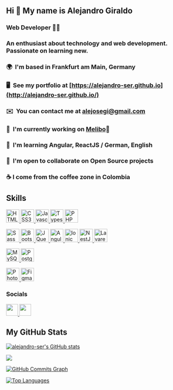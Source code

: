## Hi 👋 My name is Alejandro Giraldo

### Web Developer 👨‍💻

### An enthusiast about technology and web development. Passionate on learning new.

### 🌍  I'm based in Frankfurt am Main, Germany

### 🖥️  See my portfolio at [https://alejandro-ser.github.io](http://alejandro-ser.github.io/)

### ✉️  You can contact me at [alejosegi@gmail.com](mailto:alejosegi@gmail.com)

### 🚀  I'm currently working on [Melibo](http://melibo.de/)🤖

### 🧠  I'm learning Angular, ReactJS / German, English

### 🤝  I'm open to collaborate on Open Source projects

### ☕ I come from the coffee zone in Colombia

## Skills

<p align="left">
    <a href="https://developer.mozilla.org/en-US/docs/Glossary/HTML5" target="_blank" rel="noreferrer">
        <img src="https://raw.githubusercontent.com/danielcranney/readme-generator/main/public/icons/skills/html5-colored.svg" width="36" height="36" alt="HTML5" />
    </a>
    <a href="https://www.w3.org/TR/CSS/#css" target="_blank" rel="noreferrer">
        <img src="https://raw.githubusercontent.com/danielcranney/readme-generator/main/public/icons/skills/css3-colored.svg" width="36" height="36" alt="CSS3" />
    </a>
    <a href="https://developer.mozilla.org/en-US/docs/Web/JavaScript" target="_blank" rel="noreferrer">
        <img src="https://raw.githubusercontent.com/danielcranney/readme-generator/main/public/icons/skills/javascript-colored.svg" width="36" height="36" alt="Javascript" />
    </a>
    <a href="https://www.typescriptlang.org/" target="_blank" rel="noreferrer">
        <img src="https://raw.githubusercontent.com/danielcranney/readme-generator/main/public/icons/skills/typescript-colored.svg" width="36" height="36" alt="Typescript" />
    </a>
    <a href="https://www.php.net/" target="_blank" rel="noreferrer">
        <img src="https://upload.wikimedia.org/wikipedia/commons/3/31/Webysther_20160423_-_Elephpant.svg" width="36" height="36" alt="PHP" />
    </a>
</p>
<p align="left">
    <a href="https://sass-lang.com/" target="_blank" rel="noreferrer">
        <img src="https://raw.githubusercontent.com/danielcranney/readme-generator/main/public/icons/skills/sass-colored.svg" width="36" height="36" alt="Sass" />
    </a>
    <a href="https://getbootstrap.com/" target="_blank" rel="noreferrer">
        <img src="https://raw.githubusercontent.com/danielcranney/readme-generator/main/public/icons/skills/bootstrap-colored.svg" width="36" height="36" alt="Bootstrap" />
    </a>
    <a href="https://jquery.com/" target="_blank" rel="noreferrer">
        <img src="https://raw.githubusercontent.com/danielcranney/readme-generator/main/public/icons/skills/jquery-colored.svg" width="36" height="36" alt="JQuery" />
    </a>
    <a href="https://angular.io/" target="_blank" rel="noreferrer">
        <img src="https://angular.io/assets/images/logos/angular/angular.svg" width="36" height="36" alt="Angular" />
    </a>
    <!-- <a href="https://reactjs.org/" target="_blank" rel="noreferrer">
        <img src="https://raw.githubusercontent.com/danielcranney/readme-generator/main/public/icons/skills/react-colored.svg" width="36" height="36" alt="React" />
    </a> -->
    <a href="https://ionicframework.com/" target="_blank" rel="noreferrer">
        <img src="https://www.vectorlogo.zone/logos/ionicframework/ionicframework-icon.svg" width="36" height="36" alt="Ionic" />
    </a>
    <a href="https://docs.nestjs.com/" target="_blank" rel="noreferrer">
        <img src="https://raw.githubusercontent.com/danielcranney/readme-generator/main/public/icons/skills/nestjs-colored.svg" width="36" height="36" alt="NestJS" />
    </a>
    <a href="https://laravel.com/" target="_blank" rel="noreferrer">
        <img src="https://raw.githubusercontent.com/danielcranney/readme-generator/main/public/icons/skills/laravel-colored.svg" width="36" height="36" alt="Lavarel" />
    </a>
</p>
<p align="left">
    <a href="https://www.mysql.com/" target="_blank" rel="noreferrer">
        <img src="https://raw.githubusercontent.com/danielcranney/readme-generator/main/public/icons/skills/mysql-colored.svg" width="36" height="36" alt="MySQL" />
    </a>
    <a href="https://www.postgresql.org/" target="_blank" rel="noreferrer">
        <img src="https://raw.githubusercontent.com/danielcranney/readme-generator/main/public/icons/skills/postgresql-colored.svg" width="36" height="36" alt="PostgreSQL" />
    </a>
</p>
<p align="left">
    <a href="https://www.adobe.com/uk/products/photoshop.html" target="_blank" rel="noreferrer">
        <img src="https://raw.githubusercontent.com/danielcranney/readme-generator/main/public/icons/skills/photoshop-colored.svg" width="36" height="36" alt="Photoshop" />
    </a>
    <a href="https://www.figma.com/" target="_blank" rel="noreferrer">
        <img src="https://raw.githubusercontent.com/danielcranney/readme-generator/main/public/icons/skills/figma-colored.svg" width="36" height="36" alt="Figma" />
    </a>
</p>

### Socials

<p align="left">
    <a href="https://www.linkedin.com/in/alejosegi" target="_blank" rel="noreferrer">
        <img src="https://raw.githubusercontent.com/danielcranney/readme-generator/main/public/icons/socials/linkedin.svg" width="32" height="32" />
    </a>
    <a href="https://www.github.com/alejandro-ser" target="_blank" rel="noreferrer">
        <img src="https://raw.githubusercontent.com/danielcranney/readme-generator/main/public/icons/socials/github.svg" width="32" height="32" />
    </a>
    <!-- <a href="https://www.twitter.com/alejosegi" target="_blank" rel="noreferrer">
        <img src="https://raw.githubusercontent.com/danielcranney/readme-generator/main/public/icons/socials/twitter.svg" width="32" height="32" />
    </a>
    <a href="http://www.instagram.com/born__89" target="_blank" rel="noreferrer">
        <img src="https://raw.githubusercontent.com/danielcranney/readme-generator/main/public/icons/socials/instagram.svg" width="32" height="32" />
    </a> -->
</p>

<!-- <a href="https://www.github.com/alejandro-ser" target="_blank" rel="noreferrer">
    <img src="https://img.shields.io/github/followers/alejandro-ser?logo=github&style=for-the-badge&color=a855f7&labelColor=1c1917" />
</a> -->

## My GitHub Stats

<a href="http://www.github.com/alejandro-ser"><img src="https://github-readme-stats.vercel.app/api?username=alejandro-ser&show_icons=true&hide=issues,contribs&count_private=true&title_color=a855f7&text_color=14b8a6&icon_color=6366f1&bg_color=1c1917&hide_border=true&show_icons=true" alt="alejandro-ser's GitHub stats" /></a>

<a href="http://www.github.com/alejandro-ser"><img src="https://github-readme-streak-stats.herokuapp.com/?user=alejandro-ser&stroke=14b8a6&background=1c1917&ring=a855f7&fire=a855f7&currStreakNum=14b8a6&currStreakLabel=a855f7&sideNums=14b8a6&sideLabels=14b8a6&dates=14b8a6&hide_border=true" /></a>

<a href="http://www.github.com/alejandro-ser"><img src="https://activity-graph.herokuapp.com/graph?username=alejandro-ser&bg_color=1c1917&color=14b8a6&line=6366f1&point=14b8a6&area_color=1c1917&area=true&hide_border=true&custom_title=GitHub%20Commits%20Graph" alt="GitHub Commits Graph" /></a>

<a href="https://github.com/alejandro-ser" align="left"><img src="https://github-readme-stats.vercel.app/api/top-langs/?username=alejandro-ser&langs_count=10&title_color=a855f7&text_color=14b8a6&icon_color=6366f1&bg_color=1c1917&hide_border=true&locale=en&custom_title=Top%20%Languages" alt="Top Languages" /></a>

<!-- <b>Top Repositories</b>

<div width="100%" align="center">
    <a href="https://github.com/alejandro-ser/hoycomoantes" align="left">
        <img align="left" width="45%" src="https://github-readme-stats.vercel.app/api/pin/?username=alejandro-ser&repo=hoycomoantes&title_color=a855f7&text_color=14b8a6&icon_color=6366f1&bg_color=1c1917&hide_border=true&locale=en" />
    </a>
    <a href="https://github.com/alejandro-ser/Gradi-Gallery" align="right">
        <img align="right" width="45%" src="https://github-readme-stats.vercel.app/api/pin/?username=alejandro-ser&repo=Gradi-Gallery&title_color=a855f7&text_color=14b8a6&icon_color=6366f1&bg_color=1c1917&hide_border=true&locale=en" />
    </a>
</div>

<br/><br/><br/><br/><br/><br/>

<div width="100%" align="center">
    <a href="https://github.com/alejandro-ser/alejandro-ser.github.io" align="left">
        <img align="left" width="45%" src="https://github-readme-stats.vercel.app/api/pin/?username=alejandro-ser&repo=alejandro-ser.github.io&title_color=a855f7&text_color=14b8a6&icon_color=6366f1&bg_color=1c1917&hide_border=true&locale=en" />
    </a>
</div> -->
